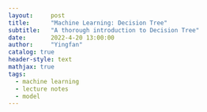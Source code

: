 ```yaml
---
layout:     post
title:      "Machine Learning: Decision Tree"
subtitle:   "A thorough introduction to Decision Tree"
date:       2022-4-20 13:00:00
author:     "Yingfan"
catalog: true
header-style: text
mathjax: true
tags:
  - machine learning
  - lecture notes
  - model
---
```


